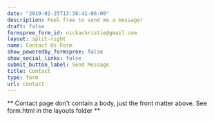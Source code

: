 ```yaml
---
date: "2019-02-25T13:38:41-06:00"
description: Feel free to send me a message!
draft: false
formspree_form_id: nickachristie@gmail.com
layout: split-right
name: Contact Us Form
show_poweredby_formspree: false
show_social_links: false
submit_button_label: Send Message
title: Contact
type: form
url: contact
---
```


** Contact page don't contain a body, just the front matter above.
See form.html in the layouts folder **
